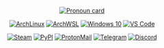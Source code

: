 <div align="center">
  
[![Pronoun card](https://img.shields.io/badge/Pronoun_card-she%2Fher-F78DA7?Style=flat)](https://en.pronouns.page/@g3ner1c)
  
[![ArchLinux](https://img.shields.io/badge/OS-ArchLinux-blue?style=flat&logo=arch-linux)](https://archlinux.org)
[![ArchWSL](https://img.shields.io/badge/OS-ArchWSL-blue?style=flat&logo=arch-linux)](https://github.com/yuk7/ArchWSL)
[![Windows 10](https://img.shields.io/badge/OS-Windows_10-blue?style=flat&logo=windows)](https://www.microsoft.com)
[![VS Code](https://img.shields.io/badge/IDE-VS_Code-blue?style=flat&logo=visualstudiocode)](https://code.visualstudio.com/)


[![Steam](https://img.shields.io/badge/Steam-000000?style=flat&logo=steam&logoColor=white)](https://steamcommunity.com/profiles/76561198849263860)
[![PyPI](https://img.shields.io/badge/PyPI-skysomorphic-3775A9?style=flat&logo=pypi&logoColor=white)](https://pypi.org/user/skysomorphic/)
[![ProtonMail](https://img.shields.io/badge/ProtonMail-skysomorphic-8B89CC?style=flat&logo=protonmail&logoColor=white)](mailto:skysomorphic@pm.me)
[![Telegram](https://img.shields.io/badge/Telegram-gener1c-blue?style=flat&logo=telegram)](https://t.me/gener1c)
[![Discord](https://img.shields.io/badge/Discord-skysomorphic-5865F2?style=flat&logo=discord&logoColor=white)](https://discord.com/users/538921994645798915)

</div>
